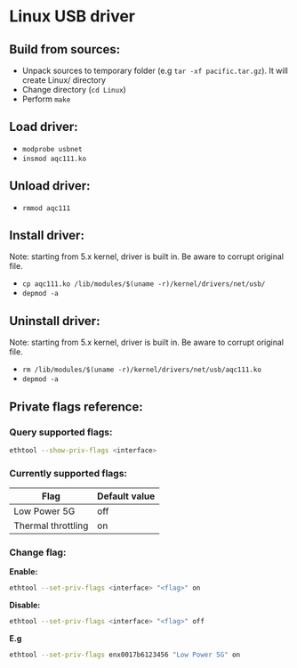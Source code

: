 # Linux USB driver

## Build from sources:
* Unpack sources to temporary folder (e.g `tar -xf pacific.tar.gz`).
  It will create Linux/ directory
* Change directory (`cd Linux`)
* Perform `make`

## Load driver:
* `modprobe usbnet`
* `insmod aqc111.ko`

## Unload driver:
* `rmmod aqc111`

## Install driver:
Note: starting from 5.x kernel, driver is built in. Be aware to corrupt original file.
* `cp aqc111.ko /lib/modules/$(uname -r)/kernel/drivers/net/usb/`
* `depmod -a`

## Uninstall driver:
Note: starting from 5.x kernel, driver is built in. Be aware to corrupt original file.
* `rm /lib/modules/$(uname -r)/kernel/drivers/net/usb/aqc111.ko`
* `depmod -a`

## Private flags reference:
### Query supported flags:
```bash
ethtool --show-priv-flags <interface>
```

### Currently supported flags:

| Flag | Default value |
| -----| ------------- |
| Low Power 5G | off |
| Thermal throttling | on |

### Change flag:

**Enable:**
```bash
ethtool --set-priv-flags <interface> "<flag>" on
```

**Disable:**
```bash
ethtool --set-priv-flags <interface> "<flag>" off
```

**E.g**
```bash
ethtool --set-priv-flags enx0017b6123456 "Low Power 5G" on
```
